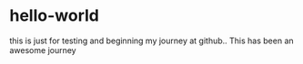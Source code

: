 # hello-world
this is just for testing and beginning my journey at github..
This has been an awesome journey
